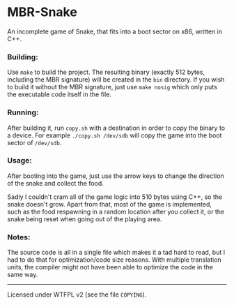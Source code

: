 # MBR-Snake

An incomplete game of Snake, that fits into a boot sector on x86, written in C++.

### Building:

Use `make` to build the project. The resulting binary (exactly 512 bytes, including the MBR signature) will be created in the `bin` directory.
If you wish to build it without the MBR signature, just use `make nosig` which only puts the executable code itself in the file.

### Running:

After building it, run `copy.sh` with a destination in order to copy the binary to a device. For example `./copy.sh /dev/sdb` will copy the game into the boot sector of `/dev/sdb`.

### Usage:

After booting into the game, just use the arrow keys to change the direction of the snake and collect the food.

Sadly I couldn't cram all of the game logic into 510 bytes using C++, so the snake doesn't grow. Apart from that, most of the game is implemented, such as the food respawning in a random location after you collect it, or the snake being reset when going out of the playing area.

### Notes:

The source code is all in a single file which makes it a tad hard to read, but I had to do that for optimization/code size reasons. With multiple translation units, the compiler might not have been able to optimize the code in the same way.

_____________________
Licensed under WTFPL v2 (see the file `COPYING`).
